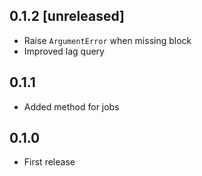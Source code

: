 ## 0.1.2 [unreleased]

- Raise `ArgumentError` when missing block
- Improved lag query

## 0.1.1

- Added method for jobs

## 0.1.0

- First release
